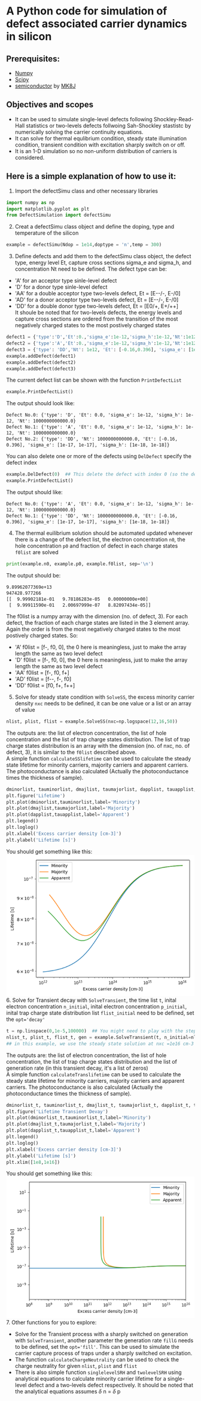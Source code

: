 # A Python code for simulation of defect associated carrier dynamics in silicon

## Prerequisites:  
* [Numpy](https://www.numpy.org/)
* [Scipy](https://www.scipy.org/)
* [semiconductor](https://github.com/MK8J/semiconductor) by [MK8J](https://github.com/MK8J)

## Objectives and scopes
* It can be used to simulate single-level defects following Shockley-Read-Hall statistics or two-levels defects follwoing Sah-Shockley stastistc by numerically solving the carrier continuity equations.
* It can solve for thermal equlibrium condition, steady state illumination condition, transient condition with excitation sharply switch on or off.
* It is an 1-D simulation so no non-uniform distribution of carriers is considered.

## Here is a simple explanation of how to use it:
1. Import the defectSimu class and other necessary libraries	
```python
import numpy as np
import matplotlib.pyplot as plt
from DefectSimulation import defectSimu
```

2. Creat a defectSimu class object and define the doping, type and temperature of the silicon
```python
example = defectSimu(Ndop = 1e14,doptype = 'n',temp = 300)
```

3. Define defects and add them to the defectSimu class object, the defect type, energy level Et, capture cross sections sigma_e and sigma_h, and concentration Nt need to be defined. The defect type can be: 
* 'A' for an acceptor type sinle-level defect
* 'D' for a donor type sinle-level defect
* 'AA' for a double acceptor type two-levels defect, Et = [E--/-, E-/0]
* 'AD' for a donor acceptor type two-levels defect, Et = [E--/-, E-/0]
* 'DD' for a double donor type two-levels defect, Et = [E0/+, E+/++]  
It shoule be noted that for two-levels defects, the energy levels and capture cross sections are ordered from the transition of the most negatively charged states to the most postively charged states
```python
defect1 = {'type':'D','Et':0.,'sigma_e':1e-12,'sigma_h':1e-12,'Nt':1e12} 
defect2 = {'type':'A','Et':0.,'sigma_e':1e-12,'sigma_h':1e-12,'Nt':1e12} 
defect3 = {'type': 'DD','Nt': 1e12, 'Et': [-0.16,0.396], 'sigma_e': [1e-17, 1e-17], 'sigma_h': [1e-18, 1e-18]}
example.addDefect(defect1)
example.addDefect(defect2)
example.addDefect(defect3)
```
The current defect list can be shown with the function `PrintDefectList`
```python
example.PrintDefectList()
```
The output should look like:
```
Defect No.0: {'type': 'D', 'Et': 0.0, 'sigma_e': 1e-12, 'sigma_h': 1e-12, 'Nt': 1000000000000.0}
Defect No.1: {'type': 'A', 'Et': 0.0, 'sigma_e': 1e-12, 'sigma_h': 1e-12, 'Nt': 1000000000000.0}
Defect No.2: {'type': 'DD', 'Nt': 1000000000000.0, 'Et': [-0.16, 0.396], 'sigma_e': [1e-17, 1e-17], 'sigma_h': [1e-18, 1e-18]}
```
You can also delete one or more of the defects using `DelDefect` specify the defect index
```python
example.DelDefect(0)  ## This delete the defect with index 0 (so the defect 1)
example.PrintDefectList()
```
The output should like:
```
Defect No.0: {'type': 'A', 'Et': 0.0, 'sigma_e': 1e-12, 'sigma_h': 1e-12, 'Nt': 1000000000000.0}
Defect No.1: {'type': 'DD', 'Nt': 1000000000000.0, 'Et': [-0.16, 0.396], 'sigma_e': [1e-17, 1e-17], 'sigma_h': [1e-18, 1e-18]}
```
4. The thermal euilibrium solution should be automated updated whenever there is a change of the defect list, the electron concentration `n0`, the hole concentration `p0` and fraction of defect in each charge states `f0list` are solved
```python
print(example.n0, example.p0, example.f0list, sep='\n')
```
The output should be:
```
9.89962077369e+13
947428.977266
[[  9.99902181e-01   9.78186283e-05   0.00000000e+00]
 [  9.99911590e-01   2.00697999e-07   8.82097434e-05]]
```
The f0list is a numpy array with the dimension (no. of defect, 3). For each defect, the fraction of each charge states are listed in the 3 element array. Again the order is from the most negatively charged states to the most postively charged states. So:  
* 'A' f0list = [f-, f0, 0], the 0 here is meaningless, just to make the array length the same as two level defect
* 'D' f0list = [f-, f0, 0], the 0 here is meaningless, just to make the array length the same as two level defect
* 'AA' f0list = [f-, f0, f+]
* 'AD' f0list = [f--, f-, f0]
* 'DD' f0list = [f0, f+, f++]
5. Solve for steady state condition with `SolveSS`, the excess minority carrier density `nxc` needs to be defined, it can be one value or a list or an array of value
```python
nlist, plist, flist = example.SolveSS(nxc=np.logspace(12,16,50))
```
The outputs are: the list of electron concentration, the list of hole concentration and the list of trap charge states distribution. The list of trap charge states distribution is an array with the dimension (no. of nxc, no. of defect, 3), it is similar to the `f0list` described above.  
A simple function `calculateSSlifetime` can be used to calculate the steady state lifetime for minority carriers, majority carriers and apparent carriers. The photoconductance is also calculated (Actually the photoconductance times the thickness of sample).
```python
dminorlist, tauminorlist, dmajlist, taumajorlist, dapplist, tauapplist, condlist = example.calculateSSlifetime(nlist, plist, flist)
plt.figure('Lifetime')
plt.plot(dminorlist,tauminorlist,label='Minority')
plt.plot(dmajlist,taumajorlist,label='Majority')
plt.plot(dapplist,tauapplist,label='Apparent')
plt.legend()
plt.loglog()
plt.xlabel('Excess carrier density [cm-3]')
plt.ylabel('Lifetime [s]')
```
You should get something like this:  
![Steady state Lifetime](/example/Lifetime.png)
6. Solve for Transient decay with `SolveTransient`, the time list `t`, inital electron concentration `n_initial`, inital electron concentration `p_initial`, inital trap charge state distribution list `flist_initial` need to be defined, set the `opt='decay'`
```python
t = np.linspace(0,1e-5,100000)  ## You might need to play with the steps of time for convergency of the solver
nlist_t, plist_t, flist_t, gen = example.SolveTransient(t, n_initial=nlist[-1], p_initial=plist[-1], flist_initial=flist[-1], opt='decay')
## in this example, we use the steady state solution at nxc =1e16 cm-3 as the intial decay condition
```
The outputs are: the list of electron concentration, the list of hole concentration, the list of trap charge states distribution and the 
list of generation rate (in this transient decay, it's a list of zeros)  
A simple function `calculateTranslifetime` can be used to calculate the steady state lifetime for minority carriers, majority carriers and apparent carriers. The photoconductance is also calculated (Actually the photoconductance times the thickness of sample).
```python
dminorlist_t, tauminorlist_t, dmajlist_t, taumajorlist_t, dapplist_t, tauapplist_t, condlist_t = example.calculateTranslifetime(nlist_t, plist_t, t, gen)
plt.figure('Lifetime Transient Devay')
plt.plot(dminorlist_t,tauminorlist_t,label='Minority')
plt.plot(dmajlist_t,taumajorlist_t,label='Majority')
plt.plot(dapplist_t,tauapplist_t,label='Apparent')
plt.legend()
plt.loglog()
plt.xlabel('Excess carrier density [cm-3]')
plt.ylabel('Lifetime [s]')
plt.xlim([1e8,1e16])
```
You should get something like this:  
![Transient Lifetime](/example/Lifetime_Transient_Devay.png)
7. Other functions for you to explore:
* Solve for the Transient process with a sharply switched on generation with `SolveTransient`, another parameter the generation rate `fillG` needs to be defined, set the `opt='fill'`. This can be used to simulate the carrier capture process of traps under a sharply switched on excitation.
* The function `calculateChargeNeutrality` can be used to check the charge neutrality for given `nlist`, `plist` and `flist`
* There is also simple function `singlelevelSRH` and `twolevelSRH` using analytical equations to calculate minority carrier lifetime for a single-level defect and a two-levels defect respectively. It should be noted that the analytical equations assumes $\delta$ n = $\delta$ p
